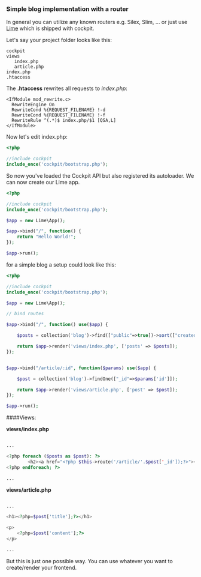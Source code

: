 ### Simple blog implementation with a router


In general you can utilize any known routers e.g. Silex, Slim, ... or just use [Lime](https://github.com/aheinze/Lime) which is shipped with cockpit.

Let's say your project folder looks like this:

    cockpit
    views
       index.php
       article.php
    index.php
    .htaccess

The **.htaccess** rewrites all requests to _index.php_:

    <IfModule mod_rewrite.c>
      RewriteEngine On
      RewriteCond %{REQUEST_FILENAME} !-d
      RewriteCond %{REQUEST_FILENAME} !-f
      RewriteRule ^(.*)$ index.php/$1 [QSA,L]
    </IfModule>


Now let's edit index.php:

```php
<?php

//include cockpit
include_once('cockpit/bootstrap.php');
```

So now you've loaded the Cockpit API but also registered its autoloader. We can now create our Lime app.

```php
<?php

//include cockpit
include_once('cockpit/bootstrap.php');

$app = new Lime\App();

$app->bind("/", function() {
    return "Hello World!";
});

$app->run();
```


for a simple blog a setup could look like this:

```php
<?php

//include cockpit
include_once('cockpit/bootstrap.php');

$app = new Lime\App();

// bind routes

$app->bind("/", function() use($app) {

    $posts = collection('blog')->find(["public"=>true])->sort(["created"=>1])->toArray();

    return $app->render('views/index.php', ['posts' => $posts]);
});


$app->bind("/article/:id", function($params) use($app) {

    $post = collection('blog')->findOne(["_id"=>$params['id']]);

    return $app->render('views/article.php', ['post' => $post]);
});

$app->run();
```  

####Views:

**views/index.php**

```php

...

<?php foreach ($posts as $post): ?>
        <h2><a href="<?php $this->route('/article/'.$post['_id']);?>"><?php=$post['title'];?></a></h2>
<?php endforeach; ?>

...

```

**views/article.php**

```php

...

<h1><?php=$post['title'];?></h1>

<p>
    <?php=$post['content'];?>
</p>

...

```

But this is just one possible way. You can use whatever you want to create/render your frontend.
